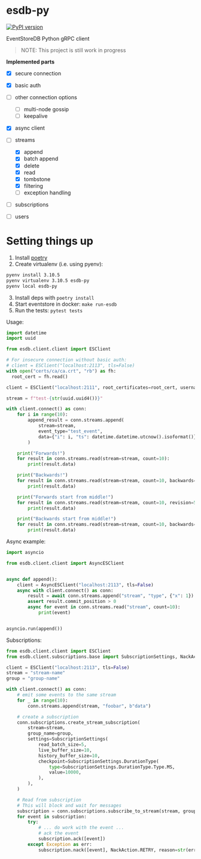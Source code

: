# esdb-py

[![PyPI version](https://badge.fury.io/py/esdb.svg)](https://pypi.org/project/esdb/)

EventStoreDB Python gRPC client
> NOTE: This project is still work in progress

**Implemented parts**
- [x] secure connection
- [x] basic auth
- [ ] other connection options
  - [ ] multi-node gossip
  - [ ] keepalive
- [x] async client
- [ ] streams
  - [x] append
  - [x] batch append
  - [x] delete
  - [x] read
  - [x] tombstone
  - [x] filtering
  - [ ] exception handling
- [ ] subscriptions
- [ ] users


# Setting things up
1. Install [poetry](https://python-poetry.org/docs/#installation)
2. Create virtualenv (i.e. using pyenv):
```sh
pyenv install 3.10.5
pyenv virtualenv 3.10.5 esdb-py
pyenv local esdb-py
```
3. Install deps with `poetry install`
4. Start eventstore in docker: `make run-esdb`
5. Run the tests: `pytest tests`

Usage:

```py
import datetime
import uuid

from esdb.client.client import ESClient

# For insecure connection without basic auth:
# client = ESClient("localhost:2113", tls=False)
with open("certs/ca/ca.crt", "rb") as fh:
  root_cert = fh.read()

client = ESClient("localhost:2111", root_certificates=root_cert, username="admin", password="changeit")

stream = f"test-{str(uuid.uuid4())}"

with client.connect() as conn:
    for i in range(10):
        append_result = conn.streams.append(
            stream=stream,
            event_type="test_event",
            data={"i": i, "ts": datetime.datetime.utcnow().isoformat()},
        )

    print("Forwards!")
    for result in conn.streams.read(stream=stream, count=10):
        print(result.data)

    print("Backwards!")
    for result in conn.streams.read(stream=stream, count=10, backwards=True):
        print(result.data)

    print("Forwards start from middle!")
    for result in conn.streams.read(stream=stream, count=10, revision=5):
        print(result.data)

    print("Backwards start from middle!")
    for result in conn.streams.read(stream=stream, count=10, backwards=True, revision=5):
        print(result.data)
```

Async example:

```py
import asyncio

from esdb.client.client import AsyncESClient


async def append():
    client = AsyncESClient("localhost:2113", tls=False)
    async with client.connect() as conn:
        result = await conn.streams.append("stream", "type", {"x": 1})
        assert result.commit_position > 0
        async for event in conn.streams.read("stream", count=10):
            print(event)


asyncio.run(append())
```

Subscriptions:
```py
from esdb.client.client import ESClient
from esdb.client.subscriptions.base import SubscriptionSettings, NackAction

client = ESClient("localhost:2113", tls=False)
stream = "stream-name"
group = "group-name"

with client.connect() as conn:
    # emit some events to the same stream
    for _ in range(10):
        conn.streams.append(stream, "foobar", b"data")

    # create a subscription
    conn.subscriptions.create_stream_subscription(
        stream=stream,
        group_name=group,
        settings=SubscriptionSettings(
            read_batch_size=5,
            live_buffer_size=10,
            history_buffer_size=10,
            checkpoint=SubscriptionSettings.DurationType(
                type=SubscriptionSettings.DurationType.Type.MS,
                value=10000,
            ),
        ),
    )

    # Read from subscription
    # This will block and wait for messages
    subscription = conn.subscriptions.subscribe_to_stream(stream, group, buffer_size=10)
    for event in subscription:
        try:
            # ... do work with the event ...
            # ack the event
            subscription.ack([event])
        except Exception as err:
            subscription.nack([event], NackAction.RETRY, reason=str(err))
          
        
```
